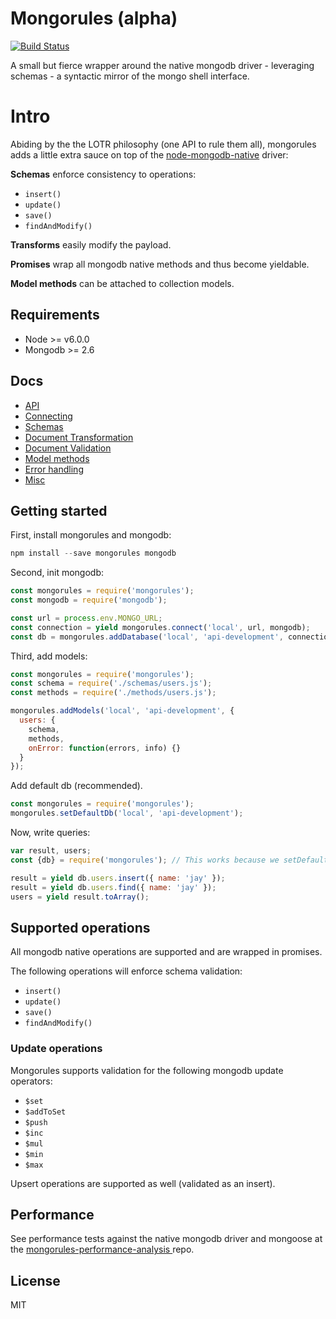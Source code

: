 # Mongorules (alpha)

[![Build Status](https://travis-ci.org/iamdevonbutler/mongorules.svg?branch=master)](https://travis-ci.org/iamdevonbutler/mongorules)

A small but fierce wrapper around the native mongodb driver - leveraging schemas - a syntactic mirror of the mongo shell interface.

# Intro

Abiding by the the LOTR philosophy (one API to rule them all), mongorules adds a little extra sauce on top of the [node-mongodb-native](https://github.com/mongodb/node-mongodb-native) driver:

**Schemas** enforce consistency to operations:

- `insert()`
- `update()`
- `save()`
- `findAndModify()`

**Transforms** easily modify the payload.

**Promises** wrap all mongodb native methods and thus become yieldable.

**Model methods** can be attached to collection models.


## Requirements
- Node >= v6.0.0
- Mongodb >= 2.6


## Docs

- [API](https://github.com/iamdevonbutler/mongorules/blob/master/docs/api.md)
- [Connecting](https://github.com/iamdevonbutler/mongorules/blob/master/docs/connecting.md)
- [Schemas](https://github.com/iamdevonbutler/mongorules/blob/master/docs/schemas.md)
- [Document Transformation](https://github.com/iamdevonbutler/mongorules/blob/master/docs/transformation.md)
- [Document Validation](https://github.com/iamdevonbutler/mongorules/blob/master/docs/validation.md)
- [Model methods](https://github.com/iamdevonbutler/mongorules/blob/master/docs/model-methods.md)
- [Error handling](https://github.com/iamdevonbutler/mongorules/blob/master/docs/error-handling.md)
- [Misc](https://github.com/iamdevonbutler/mongorules/blob/master/docs/misc.md)


## Getting started

First, install mongorules and mongodb:

```javascript
npm install --save mongorules mongodb
```

Second, init mongodb:

```javascript
const mongorules = require('mongorules');
const mongodb = require('mongodb');

const url = process.env.MONGO_URL;
const connection = yield mongorules.connect('local', url, mongodb);
const db = mongorules.addDatabase('local', 'api-development', connection);
```

Third, add models:

```javascript
const mongorules = require('mongorules');
const schema = require('./schemas/users.js');
const methods = require('./methods/users.js');

mongorules.addModels('local', 'api-development', {
  users: {
    schema,
    methods,
    onError: function(errors, info) {}
  }
});
```
Add default db (recommended).

```javascript
const mongorules = require('mongorules');
mongorules.setDefaultDb('local', 'api-development');
```

Now, write queries:

```javascript
var result, users;
const {db} = require('mongorules'); // This works because we setDefaultDb().

result = yield db.users.insert({ name: 'jay' });
result = yield db.users.find({ name: 'jay' });
users = yield result.toArray();  
```

## Supported operations

All mongodb native operations are supported and are wrapped in promises.

The following operations will enforce schema validation:

- `insert()`
- `update()`
- `save()`
- `findAndModify()`

### Update operations

Mongorules supports validation for the following mongodb update operators:

- `$set`
- `$addToSet`
- `$push`
- `$inc`
- `$mul`
- `$min`
- `$max`

Upsert operations are supported as well (validated as an insert).


## Performance
See performance tests against the native mongodb driver and mongoose at the [mongorules-performance-analysis ](https://github.com/iamdevonbutler/mongorules-performance-analysis) repo.


## License
MIT
